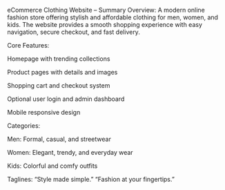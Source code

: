 eCommerce Clothing Website – Summary
Overview:
A modern online fashion store offering stylish and affordable clothing for men, women, and kids. The website provides a smooth shopping experience with easy navigation, secure checkout, and fast delivery.

Core Features:

Homepage with trending collections

Product pages with details and images

Shopping cart and checkout system

Optional user login and admin dashboard

Mobile responsive design

Categories:

Men: Formal, casual, and streetwear

Women: Elegant, trendy, and everyday wear

Kids: Colorful and comfy outfits

Taglines:
“Style made simple.”
“Fashion at your fingertips.”
